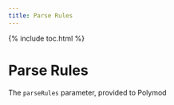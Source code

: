 ```yaml
---
title: Parse Rules
---
```

{% include toc.html %}

# Parse Rules

The `parseRules` parameter, provided to Polymod